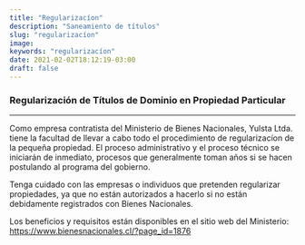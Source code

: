 ```yaml
---
title: "Regularizacíon"
description: "Saneamiento de títulos"
slug: "regularizacíon"
image:
keywords: "regularizacíon"
date: 2021-02-02T18:12:19-03:00
draft: false
---
```


### Regularización de Títulos de Dominio en Propiedad Particular ###
--------------------------------------	
 Como empresa contratista del Ministerio de Bienes Nacionales, Yulsta Ltda. tiene la facultad de llevar a cabo todo el procedimiento de regularizacíon de la pequeña propiedad. El proceso administrativo y el proceso técnico se iniciarán de inmediato, procesos que generalmente toman años si se hacen postulando al programa del gobierno. 

 Tenga cuidado con las empresas o individuos que pretenden regularizar propiedades, ya que no están autorizados a hacerlo si no están debidamente registrados con Bienes Nacionales.

 Los beneficios y requisitos están disponibles en el sitio web del Ministerio:
https://www.bienesnacionales.cl/?page_id=1876